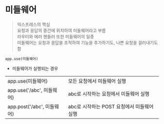# 미들웨어
>익스프레스의 핵심  
요청과 응답의 중간에 위치하여 미들웨어라고 부름  
라우터와 에러 핸들러 또한 미들웨어의 일종  
미들웨어는 요청과 응답을 조작하여 기능을 추가하기도, 나쁜 요청을 걸러내기도 함

```script
app.use(미들웨어)
```
* 미들웨어가 실행되는 경우  

|||
|---|---|
|app.use(미들웨어)|모든 요청에서 미들웨어 실행|
|app.use('/abc', 미들웨어)|abc로 시작하는 요청에서 미들웨어 실행|
|app.post('/abc', 미들웨어)| abc로 시작하는 POST 요청에서 미들웨어 실행|

